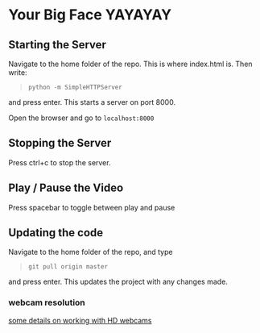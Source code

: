 # Your Big Face YAYAYAY

## Starting the Server

Navigate to the home folder of the repo. This is where index.html is. Then
write:
>`python -m SimpleHTTPServer`

and press enter. This starts a server on port 8000.

Open the browser and go to `localhost:8000`

## Stopping the Server

Press ctrl+c to stop the server.

## Play / Pause the Video

Press spacebar to toggle between play and pause

## Updating the code

Navigate to the home folder of the repo, and type

>`git pull origin master`

and press enter. This updates the project with any changes made.


### webcam resolution

[some details on working with HD webcams](http://www.html5rocks.com/en/tutorials/getusermedia/intro/)
